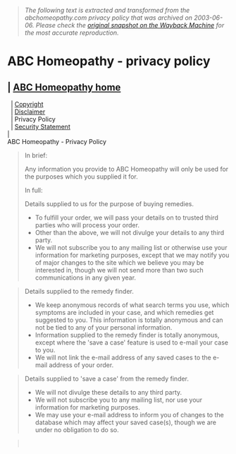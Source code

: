 > *The following text is extracted and transformed from the abchomeopathy.com privacy policy that was archived on 2003-06-06. Please check the [original snapshot on the Wayback Machine](https://web.archive.org/web/20030606164919id_/http%3A//abchomeopathy.com/privacy.htm) for the most accurate reproduction.*

# ABC Homeopathy - privacy policy

| [ABC Homeopathy home](http://www.abchomeopathy.com/)  
---  
  | [Copyright](https://web.archive.org/web/20030606164919id_/http%3A//abchomeopathy.com/copyright.htm)  
  | [Disclaimer](https://web.archive.org/web/20030606164919id_/http%3A//abchomeopathy.com/disclaimer.htm)  
  | Privacy Policy  
  | [Security Statement](https://web.archive.org/web/20030606164919id_/http%3A//abchomeopathy.com/security.htm)  
|   
ABC Homeopathy - Privacy Policy

> In brief:
> 
> Any information you provide to ABC Homeopathy will only be used for the purposes which you supplied it for. 
> 
> In full:
> 
> Details supplied to us for the purpose of buying remedies.
> 
>   * To fulfill your order, we will pass your details on to trusted third parties who will process your order.
>   * Other than the above, we will not divulge your details to any third party.
>   * We will not subscribe you to any mailing list or otherwise use your information for marketing purposes, except that we may notify you of major changes to the site which we believe you may be interested in, though we will not send more than two such communications in any given year.
> 

> 
> Details supplied to the remedy finder.
> 
>   * We keep anonymous records of what search terms you use, which symptoms are included in your case, and which remedies get suggested to you. This information is totally anonymous and can not be tied to any of your personal information.
>   * Information supplied to the remedy finder is totally anonymous, except where the 'save a case' feature is used to e-mail your case to you.
>   * We will not link the e-mail address of any saved cases to the e-mail address of your order.
> 

> 
> Details supplied to 'save a case' from the remedy finder.
> 
>   * We will not divulge these details to any third party.
>   * We will not subscribe you to any mailing list, nor use your information for marketing purposes.
>   * We may use your e-mail address to inform you of changes to the database which may affect your saved case(s), though we are under no obligation to do so.
> 


>  
